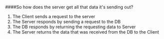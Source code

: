 ####So how does the server get all that data it's sending out?

1. The Client sends a request to the server 
2. The Server responds by sending a request to the DB
3. The DB responds by returning the requesting data to Server
4. The Server returns the data that was received from the DB to the Client
 